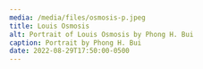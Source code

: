 ```yaml
---
media: /media/files/osmosis-p.jpeg
title: Louis Osmosis
alt: Portrait of Louis Osmosis by Phong H. Bui
caption: Portrait by Phong H. Bui
date: 2022-08-29T17:50:00-0500
---
```

